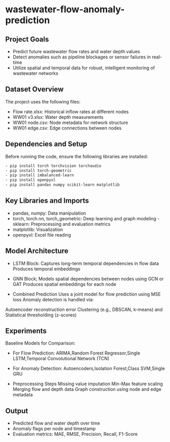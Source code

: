 # wastewater-flow-anomaly-prediction
## Project Goals
- Predict future wastewater flow rates and water depth values
- Detect anomalies such as pipeline blockages or sensor failures in real-time
- Utilize spatial and temporal data for robust, intelligent monitoring of wastewater networks
  
## Dataset Overview
The project uses the following files:

- Flow rate.xlsx: Historical inflow rates at different nodes
- WW01 v3.xlsx: Water depth measurements
- WW01 node.csv: Node metadata for network structure
- WW01 edge.csv: Edge connections between nodes
  
## Dependencies and Setup

Before running the code, ensure the following libraries are installed:
``` bash
- pip install torch torchvision torchaudio
- pip install torch-geometric
- pip install imbalanced-learn
- pip install openpyxl
- pip install pandas numpy scikit-learn matplotlib
```

## Key Libraries and Imports
- pandas, numpy: Data manipulation
- torch, torch.nn, torch_geometric: Deep learning and graph modeling
-sklearn: Preprocessing and evaluation metrics
- matplotlib: Visualization
- openpyxl: Excel file reading
  
## Model Architecture

- LSTM Block:
Captures long-term temporal dependencies in flow data Produces temporal embeddings

- GNN Block;
Models spatial dependencies between nodes using GCN or GAT Produces spatial embeddings for each node

- Combined Prediction Uses a joint model for flow prediction using MSE loss
Anomaly detection is handled via:

 Autoencoder reconstruction error Clustering (e.g., DBSCAN, k-means) and Statistical thresholding (z-scores)

## Experiments
Baseline Models for Comparison:

- For Flow Prediction: ARIMA,Random Forest Regressor,Single LSTM,Temporal Convolutional Network (TCN)

- For Anomaly Detection: Autoencoders,Isolation Forest,Class SVM,Single GRU

- Preprocessing Steps Missing value imputation Min-Max feature scaling Merging flow and depth data Graph construction using node and edge metadata

## Output
- Predicted flow and water depth over time
- Anomaly flags per node and timestamp
- Evaluation metrics: MAE, RMSE, Precision, Recall, F1-Score
